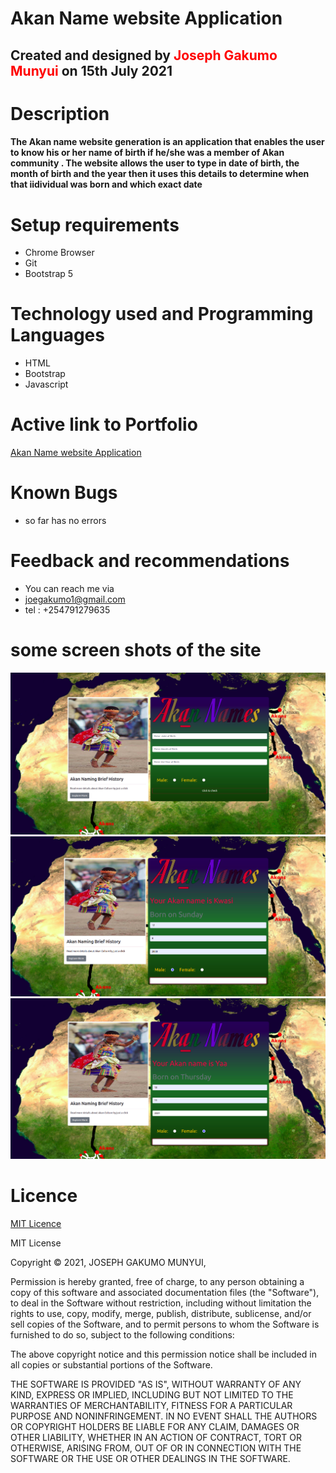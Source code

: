 # Akan Name website Application
## Created and designed by <span style="color:red">Joseph Gakumo Munyui</span> on 15th July 2021
# Description
#### The Akan name website generation is an application that enables the user to know his or her name of birth if he/she was a member of Akan community . The website allows the user to type in date of birth, the month of birth and the year then it uses this details to determine when that iidividual was born and which exact date

# Setup requirements
* Chrome Browser
* Git
* Bootstrap 5
# Technology used and Programming Languages
 * HTML
 * Bootstrap
 * Javascript

 # Active link to Portfolio
 <a href="https://joegakumo21.github.io/AkanNameProject-IP/">Akan Name website Application</a>

 # Known Bugs
  * so far  has no errors
 # Feedback and recommendations
 * You can reach me via
 * joegakumo1@gmail.com
 * tel : +254791279635

 # some screen shots of the site 

<img src="assets/website.png">
<img src="assets/malename.png">
<img src="assets/femaleName.png">

# Licence
<a href="https://choosealicense.com/licenses/mit/">MIT Licence</a>

MIT License

Copyright &copy; 2021, JOSEPH GAKUMO MUNYUI,

Permission is hereby granted, free of charge, to any person obtaining a copy
of this software and associated documentation files (the "Software"), to deal
in the Software without restriction, including without limitation the rights
to use, copy, modify, merge, publish, distribute, sublicense, and/or sell
copies of the Software, and to permit persons to whom the Software is
furnished to do so, subject to the following conditions:

The above copyright notice and this permission notice shall be included in all
copies or substantial portions of the Software.

THE SOFTWARE IS PROVIDED "AS IS", WITHOUT WARRANTY OF ANY KIND, EXPRESS OR
IMPLIED, INCLUDING BUT NOT LIMITED TO THE WARRANTIES OF MERCHANTABILITY,
FITNESS FOR A PARTICULAR PURPOSE AND NONINFRINGEMENT. IN NO EVENT SHALL THE
AUTHORS OR COPYRIGHT HOLDERS BE LIABLE FOR ANY CLAIM, DAMAGES OR OTHER
LIABILITY, WHETHER IN AN ACTION OF CONTRACT, TORT OR OTHERWISE, ARISING FROM,
OUT OF OR IN CONNECTION WITH THE SOFTWARE OR THE USE OR OTHER DEALINGS IN THE
SOFTWARE.